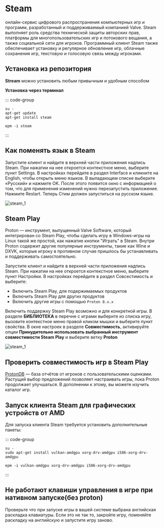 # Steam

 онлайн-сервис цифрового распространения компьютерных игр и программ, разработанный и поддерживаемый компанией Valve. Steam выполняет роль средства технической защиты авторских прав, платформы для многопользовательских игр и потокового вещания, а также социальной сети для игроков. Программный клиент Steam также обеспечивает установку и регулярное обновление игр, облачные сохранения игр, текстовую и голосовую связь между игроками.

 ## Установка из репозитория
**Stream** можно установить любым привычным и удобным способом

**Установка через терминал**

::: code-group

```shell[apt-get]
su -
apt-get update
apt-get install steam
```
```shell[epm]
epm -i steam
```
:::

## Как поменять язык в Steam

Запустите клиент и найдите в верхней части приложения надпись Steam. При нажатии на нее откроется контекстное меню, выберите пункт Settings. В настройках перейдите в раздел Interface и кликните на English, чтобы открыть меню языков. В выпадающем списке выберите «Русский» и нажмите OK. После этого появится окно с информацией о том, что для применения изменений нужно перезапустить приложение. Нажмите Restart. Теперь Стим должен запуститься на русском языке.

![steam_1](/steam/steam_1.gif)

## Steam Play

Proton — инструмент, выпущенный Valve Software, который интегрирован со Steam Play, чтобы сделать игру в Windows-игры на Linux такой же простой, как нажатие кнопки "Играть" в Steam. Внутри Proton содержит другие популярные инструменты, такие как Wine и DXVK, которые игроку в противном случае пришлось бы устанавливать и поддерживать самостоятельно.

Запустите клиент и найдите в верхней части приложения надпись Steam. При нажатии на нее откроется контекстное меню, выберите пункт Настройки. В настройках перейдите в раздел Совсестимость и выберите:

* Включить Steam Play, для подержимаемых продуктов
* Включить Steam Play для других продуктов 
* Включить другие игры с помощью `Proton 8.x.x`

Включить поддержку Steam Play возможно и для конкретной игры. В разделе **БИБЛИОТЕКА** в перечне с играми выберите из списка игру, вызовите контекстное меню правой кликом мышки и выберите пункт свойства. В окне настроек в разделе **Совместимость**, активируйте опции **Принудительно использовать выбранный инструмент совместимости Steam Play** и выберите ветку **Proton**   

![steam_1](/steam/steam_2.gif)

## Проверить совместимость игр в Steam Play

[ProtonDB](https://www.protondb.com/) — база отчётов от игроков с пользовательскими оценками. Растущий выбор предложений позволяет настраивать игры, пока Proton продолжает улучшаться. В дополнении к этому, вы можете изучить каталог игр.

## Запуск клиента Steam для графических устройств от AMD

Для запуска клиента Steam требуется установить дополнительные пакеты:

::: code-group

```shell[apt-get]
su -
sudo apt-get install vulkan-amdgpu xorg-drv-amdgpu i586-xorg-drv-amdgpu
```
```shell[epm]
epm -i vulkan-amdgpu xorg-drv-amdgpu i586-xorg-drv-amdgpu
```
:::

## Не работают клавиши управления в игре при нативном запуске(без proton)

Проверьте что при запуске игры в вашей системе выбрана английская раскладка клавиатуры. Если это не так то, закройте игру, поменяйте раскладку на английскую и запустите игру заново.